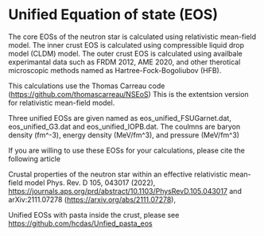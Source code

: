 # Unified Equation of state (EOS)

The core EOSs of the neutron star is calculated using relativistic mean-field model. 
The inner crust EOS is calculated using compressible liquid drop model (CLDM) model.
The outer crust EOS is calculated using availbale experimantal data such as FRDM 2012, AME 2020, 
and other therotical microscopic methods named as Hartree-Fock-Bogoliubov (HFB). 

This calculations use the Thomas Carreau code (https://github.com/thomascarreau/NSEoS)
This is the extentsion version for relativistic mean-field model.

Three unified EOSs are given named as eos_unified_FSUGarnet.dat, eos_unified_G3.dat and eos_unified_IOPB.dat.
The coulmns are baryon density (fm^-3), energy density (MeV/fm^3), and pressure (MeV/fm^3)

If you are willing to use these EOSs for your calculations, please cite the following article

Crustal properties of the neutron star within an effective relativistic mean-field model
Phys. Rev. D 105, 043017 (2022), https://journals.aps.org/prd/abstract/10.1103/PhysRevD.105.043017 and 
arXiv:2111.07278 (https://arxiv.org/abs/2111.07278),

Unified EOSs with pasta inside the crust, please see https://github.com/hcdas/Unfied_pasta_eos
